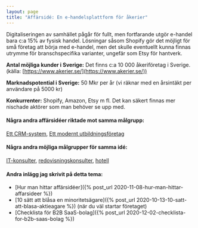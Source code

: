 ```yaml
---
layout: page
title: "Affärsidé: En e-handelsplattform för åkerier"
---
```

Digitaliseringen av samhället pågår för fullt, men fortfarande utgör e-handel bara c:a 15% av fysisk handel. Lösningar såsom Shopify gör det möjligt för små företag att börja med e-handel, men det skulle eventuellt kunna finnas utrymme för branschspecifika varianter, ungefär som Etsy för hantverk.

**Antal möjliga kunder i Sverige:** Det finns c:a 10 000 åkeriföretag i Sverige.(källa: [https://www.akerier.se/](https://www.akerier.se/))

**Marknadspotential i Sverige:** 50 Mkr per år (vi räknar med en årsintäkt per användare på 5000 kr)

**Konkurrenter:** Shopify, Amazon, Etsy m fl. Det kan säkert finnas mer nischade aktörer som man behöver se upp med.

#### Några andra affärsidéer riktade mot samma målgrupp:
[Ett CRM-system](/affarsideer/ett-crm-system-for-akerier/), [Ett modernt utbildningsföretag](/affarsideer/ett-modernt-utbildningsforetag-riktat-mot-akerier/)


#### Några andra möjliga målgrupper för samma idé:
[IT-konsulter](/affarsideer/en-e-handelsplattform-for-it-konsulter/), [redovisningskonsulter](/affarsideer/en-e-handelsplattform-for-redovisningskonsulter/), [hotell](/affarsideer/en-e-handelsplattform-for-hotell/)

#### Andra inlägg jag skrivit på detta tema:
- [Hur man hittar affärsidéer]({% post_url 2020-11-08-hur-man-hittar-affarsideer %})
- [10 sätt att blåsa en minoritetsägare]({% post_url 2020-10-13-10-satt-att-blasa-aktieagare %}) (när du väl startar företaget)
- [Checklista för B2B SaaS-bolag]({% post_url 2020-12-02-checklista-for-b2b-saas-bolag %})


